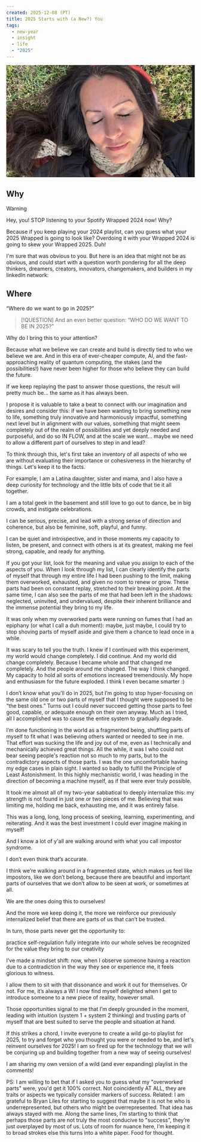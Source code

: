 ```yaml
---
created: 2025-12-08 (PT)
title: 2025 Starts with (a New?) You
tags:
  - new-year
  - insight
  - life
  - "2025"
---
```


<img src="../assets/headphones.png" alt="headphones"
     style="width: 900px; height: 300px; object-fit: cover;">

## Why

> [!WARNING]
> Hey, you! STOP listening to your Spotify Wrapped 2024 now! Why?

Because if you keep playing your 2024 playlist, can you guess what your 2025 Wrapped is going to look like? Overdoing it with your Wrapped 2024 is going to skew your Wrapped 2025. Duh!

I'm sure that was obvious to you. But here is an idea that might not be as obvious, and could start with a question worth pondering for all the deep thinkers, dreamers, creators, innovators, changemakers, and builders in my linkedIn network:

## Where

“Where do we want to go in 2025?”

> [!QUESTION]
> And an even better question: “WHO DO WE WANT TO BE IN 2025?”

Why do I bring this to your attention?

Because what we believe we can create and build is directly tied to who we believe we are. And in this era of ever-cheaper compute, AI, and the fast-approaching reality of quantum computing, the stakes (and the possibilities!) have never been higher for those who believe they can build the future.

If we keep replaying the past to answer those questions, the result will pretty much be... the same as it has always been.

I propose it is valuable to take a beat to connect with our imagination and desires and consider this: if we have been wanting to bring something new to life, something truly innovative and harmoniously impactful, something next level but in alignment with our values, something that might seem completely out of the realm of possibilities and yet deeply needed and purposeful, and do so IN FLOW, and at the scale we want... maybe we need to allow a different part of ourselves to step in and lead?

To think through this, let's first take an inventory of all aspects of who we are without evaluating their importance or cohesiveness in the hierarchy of things. Let's keep it to the facts.

For example, I am a Latina daughter, sister and mama, and I also have a deep curiosity for technology and the little bits of code that tie it all together.

I am a total geek in the basement and still love to go out to dance, be in big crowds, and instigate celebrations.

I can be serious, precise, and lead with a strong sense of direction and coherence, but also be feminine, soft, playful, and funny.

I can be quiet and introspective, and in those moments my capacity to listen, be present, and connect with others is at its greatest, making me feel strong, capable, and ready for anything.

If you got your list, look for the meaning and value you assign to each of the aspects of you. When I look through my list, I can clearly identify the parts of myself that through my entire life I had been pushing to the limit, making them overworked, exhausted, and given no room to renew or grow. These parts had been on constant replay, stretched to their breaking point. At the same time, I can also see the parts of me that had been left in the shadows: neglected, uninvited, and undervalued, despite their inherent brilliance and the immense potential they bring to my life.

It was only when my overworked parts were running on fumes that I had an epiphany (or what I call a duh moment): maybe, just maybe, I could try to stop shoving parts of myself aside and give them a chance to lead once in a while.

It was scary to tell you the truth. I knew if I continued with this experiment, my world would change completely. I did continue. And my world did change completely. Because I became whole and that changed me completely. And the people around me changed. The way I think changed. My capacity to hold all sorts of emotions increased tremendously. My hope and enthusiasm for the future exploded. I think I even became smarter :)

I don’t know what you’ll do in 2025, but I’m going to stop hyper-focusing on the same old one or two parts of myself that I thought were supposed to be “the best ones.” Turns out I could never succeed getting those parts to feel good, capable, or adequate enough on their own anyway. Much as I tried, all I accomplished was to cause the entire system to gradually degrade.

I’m done functioning in the world as a fragmented being, shuffling parts of myself to fit what I was believing others wanted or needed to see in me. That effort was sucking the life and joy out of me, even as I technically and mechanically achieved great things. All the while, it was I who could not bear seeing people's reaction not so much to my parts, but to the contradictory aspects of those parts. I was the one uncomfortable having my edge cases in plain sight. I wanted so badly to fulfill the Principle of Least Astonishment. In this highly mechanistic world, I was heading in the direction of becoming a machine myself, as if that were ever truly possible.

It took me almost all of my two-year sabbatical to deeply internalize this: my strength is not found in just one or two pieces of me. Believing that was limiting me, holding me back, exhausting me, and it was entirely false.

This was a long, long, long process of seeking, learning, experimenting, and reiterating. And it was the best investment I could ever imagine making in myself!

And I know a lot of y'all are walking around with what you call impostor syndrome.

I don’t even think that’s accurate.

I think we’re walking around in a fragmented state, which makes us feel like impostors, like we don’t belong, because there are beautiful and important parts of ourselves that we don’t allow to be seen at work, or sometimes at all.

We are the ones doing this to ourselves!

And the more we keep doing it, the more we reinforce our previously internalized belief that there are parts of us that can’t be trusted.

In turn, those parts never get the opportunity to:

practice self-regulation
fully integrate into our whole selves
be recognized for the value they bring to our creativity

I’ve made a mindset shift: now, when I observe someone having a reaction due to a contradiction in the way they see or experience me, it feels glorious to witness.

I allow them to sit with that dissonance and work it out for themselves. Or not. For me, it’s always a W! I now find myself delighted when I get to introduce someone to a new piece of reality, however small.

Those opportunities signal to me that I’m deeply grounded in the moment, leading with intuition (system 1 + system 2 thinking) and trusting parts of myself that are best suited to serve the people and situation at hand.

If this strikes a chord, I invite everyone to create a wild go-to playlist for 2025, to try and forget who you thought you were or needed to be, and let's reinvent ourselves for 2025! I am so fired up for the technology that we will be conjuring up and building together from a new way of seeing ourselves!

I am sharing my own version of a wild (and ever expanding) playlist in the comments!

PS: I am willing to bet that if I asked you to guess what my "overworked parts" were, you'd get it 100% correct. Not coincidently AT ALL, they are traits or aspects we typically consider markers of success. Related: I am grateful to Bryan Liles for starting to suggest that maybe it is not he who is underrepresented, but others who might be overrepresented. That idea has always stayed with me. Along the same lines, I’m starting to think that perhaps those parts are not truly the most conducive to "success", they’re just overplayed by most of us. Lots of room for nuance here, I’m keeping it to broad strokes else this turns into a white paper. Food for thought.
